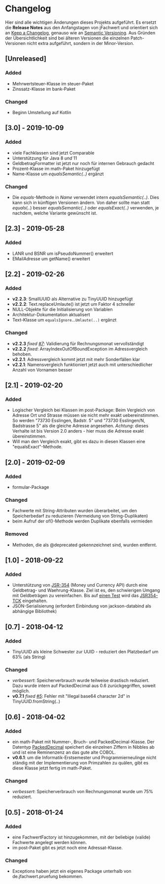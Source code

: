 # Changelog

Hier sind alle wichtigen Änderungen dieses Projekts aufgeführt.
Es ersetzt die **Release Notes** aus den Anfangstagen von jFachwert und orientiert sich an 
[Keep a Changelog](https://keepachangelog.com/en/1.0.0/),
genauso wie an [Semantic Versioning](https://semver.org/spec/v2.0.0.html).
Aus Gründen der Übersichtlichkeit sind bei älteren Versionen die einzelnen Patch-Versionen nicht extra aufgeführt, sondern in der Minor-Version.

## [Unreleased]
### Added
- Mehrwertsteuer-Klasse im steuer-Paket
- Zinssatz-Klasse im bank-Paket

### Changed
- Beginn Umstellung auf Kotlin

## [3.0] - 2019-10-09
### Added
- viele Fachklassen sind jetzt Comparable
- Unterstützung für Java 8 _und_ 11
- GeldbetragFormatter ist jetzt nur noch für internen Gebrauch gedacht
- Prozent-Klasse im math-Paket hinzugefügt
- Name-Klasse um _equalsSemantic(..)_ ergänzt

### Changed
- Die _equals_-Methode in _Name_ verwendet intern _equalsSemantic(..)_.
  Dies kann sich in künftigen Versionen ändern.
  Von daher sollte man statt _equals_(..) besser _equalsSemantic(..)_ oder _equalsExact(..)_ verwenden, je nachdem, welche Variante gewünscht ist.

## [2.3] - 2019-05-28
### Added
- LANR und BSNR um isPseudoNummer() erweitert
- EMailAdresse um getName() erweitert

## [2.2] - 2019-02-26
### Added
- **v2.2.3**: SmallUUID als Alternative zu TinyUUID hinzugefügt
- **v2.2.2**: Text.replaceUmlaute() ist jetzt um Faktor 4 schneller
- NULL-Objekte für die Initialisierung von Variablen
- Architektur-Dokumentation aktualisert
- Text-Klasse um `equalsIgnore`...`Umlaute(..)` ergänzt 

### Changed
- **v2.2.3** _fixed_ _[#7](https://github.com/oboehm/jfachwert/issues/7)_: Validierung für Rechnungsmonat vervollständigt
- **v2.2.2** _fixed_: ArrayIndexOutOfBoundException im Adressvergleich behoben.
- **v2.2.1**: Adressvergleich kommt jetzt mit mehr Sonderfällen klar
- **v2.2.1**: Namensvergleich funktioniert jetzt auch mit unterschiedlicher Anzahl von Vornamen besser

## [2.1] - 2019-02-20
### Added
- Logischer Vergleich bei Klassen im post-Package:
  Beim Vergleich von Adresse Ort und Strasse müssen sie nicht mehr exakt uebereinstimmen.
  So werden "73730 Esslingen, Badstr. 5" und "73730 Esslingen/N, Badstrasse 5" als die gleiche Adresse angesehen.
  _Achtung_: dieses Verhalte ist bis Version 2.0 anders - hier muss die Adresse exakt übereinstimmen.
- Will man den Vergleich exakt, gibt es dazu in diesen Klassen eine "equalsExact"-Methode.

## [2.0] - 2019-02-09
### Added
- formular-Package

### Changed
- Fachwerte mit String-Attributen wurden überarbeitet, um den Speicherbedarf zu reduzieren (Vermeidung von String-Duplikaten)
- beim Aufruf der of()-Methode werden Duplikate ebenfalls vermieden

### Removed
- Methoden, die als @deprecated gekennzeichnet sind, wurden entfernt.


## [1.0] - 2018-09-22
### Added
- Unterstützung von [JSR-354](http://javamoney.github.io/api.html) (Money und Currency API) durch eine Geldbetrag- und Waehrung-Klasse.
  Ziel ist es, den schwierigen Umgang mit Geldbeträgen zu vereinfachen.
  Bis auf [einen Test](https://github.com/JavaMoney/jsr354-tck/issues/18) wird das [JSR354-TCK](https://github.com/JavaMoney/jsr354-tck) eingehalten.
- JSON-Serialisierung (erfordert Einbindung von jackson-databind als abhängige Bibliothek)


## [0.7] - 2018-04-12
### Added
- TinyUUID als kleine Schwester zur UUID - reduziert den Platzbedarf um 63% (als String)

### Changed
- _verbessert_: Speicherverbrauch wurde teilweise drastisch reduziert.
  Dazu wurde intern auf PackedDecimal aus 0.6 zurückgegriffen, soweit möglich.
- **v0.7.1** _fixed_ _[#5](https://github.com/oboehm/jfachwert/issues/5)_: Fehler mit "Illegal base64 character 2d" in TinyUUID.fromString(..)

## [0.6] - 2018-04-02
### Added
- ein math-Paket mit Nummer-, Bruch- und PackedDecimal-Klasse.
  Der Datentyp [PackedDecimal](http://acc-gmbh.com/dochtml/Datentypen4.html) speichert die einzelnen Ziffern in Nibbles ab
  und ist eine Reminenzenz an das gute alte COBOL.
- **v0.6.1**: um die Informatik-Erstsemester und Programmierneulinge nicht ständig mit der Implementierung von Primzahlen zu quälen,
  gibt es diese Klasse jetzt fertig im math-Paket.

### Changed
* _verbessert_: Speicherverbrauch von Rechnungsmonat wurde um 75% reduziert.

## [0.5] - 2018-01-24
### Added
- eine FachwertFactory ist hinzugekommen, mit der beliebige (valide) Fachwerte angelegt werden können.
- im post-Paket gibt es jetzt noch eine Adressat-Klasse.

### Changed
- Exceptions haben jetzt ein eigenes Package unterhalb von de.jfachwert.pruefung bekommen.
